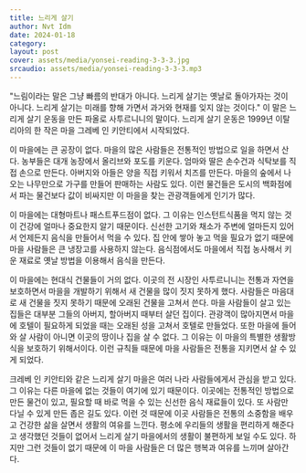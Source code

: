 ```yaml
---
title: 느리게 살기
author: Nvt Idm
date: 2024-01-18
category:
layout: post
cover: assets/media/yonsei-reading-3-3-3.jpg
srcaudio: assets/media/yonsei-reading-3-3-3.mp3
---
```

"느림이라는 말은 그냥 빠름의 반대가 아니다. 느리게 살기는 옛날로 돌아가자는 것이 아니다. 느리게 살기는 미래를 향해 가면서 과거와 현재를 잊지 않는 것이다." 이 말은 느리게 살기 운동을 만든 파올로 사투르니니의 말이다. 느리게 살기 운동은 1999년 이탈리아의 한 작은 마을 그레베 인 키안티에서 시작되었다.

이 마을에는 큰 공장이 없다. 마을의 많은 사람들은 전통적인 방법으로 일을 하면서 산다. 농부들은 대개 농장에서 올리브와 포도를 키운다. 엄마와 딸은 손수건과 식탁보를 직접 손으로 만든다. 아버지와 아들은 양을 직접 키워서 치즈를 만든다. 마을의 숲에서 나오는 나무만으로 가구를 만들어 판매하는 사람도 있다. 이런 물건들은 도시의 백화점에서 파는 물건보다 값이 비싸지만 이 마을을 찾는 관광객들에게 인기가 많다.

이 마을에는 대형마트나 패스트푸드점이 없다. 그 이유는 인스턴트식품을 먹지 않는 것이 건강에 얼마나 중요한지 알기 때문이다. 신선한 고기와 채소가 주변에 얼마든지 있어서 언제든지 음식을 만들어서 먹을 수 있다. 집 안에 쌓아 놓고 먹을 필요가 없기 때문에 마을 사람들은 큰 냉장고를 사용하지 않는다. 음식점에서도 마을에서 직접 농사해서 키운 재료로 옛날 방법을 이용해서 음식을 만든다.

이 마을에는 현대식 건물들이 거의 없다. 이곳의 전 시장인 사투르니니는 전통과 자연을 보호하면서 마을을 개발하기 위해서 새 건물을 많이 짓지 못하게 했다. 사람들은 마음대로 새 건물을 짓지 못하기 때문에 오래된 건물을 고쳐서 쓴다. 마을 사람들이 살고 있는 집들은 대부분 그들의 아버지, 할아버지 때부터 살던 집이다. 관광객이 많아지면서 마을에 호텔이 필요하게 되었을 때는 오래된 성을 고쳐서 호텔로 만들었다. 또한 마을에 들어와 살 사람이 아니면 이곳의 땅이나 집을 살 수 없다. 그 이유는 이 마을의 특별한 생활방식을 보호하기 위해서이다. 이런 규칙들 때문에 마을 사람들은 전통을 지키면서 살 수 있게 되었다.

크레베 인 키안티와 같은 느리게 살기 마을은 여러 나라 사람들에게서 관심을 받고 있다. 그 이유는 다른 마을에 없는 것들이 여기에 있기 때문이다. 이곳에는 전통적인 방법으로 만든 물건이 있고, 필요할 때 바로 먹을 수 있는 신선한 음식 재료들이 있다. 또 사람만 다닐 수 있게 만든 좁은 길도 있다. 이런 것 때문에 이곳 사람들은 전통의 소중함을 배우고 건강한 삶을 살면서 생활의 여유를 느낀다. 평소에 우리들의 생활을 편리하게 해준다고 생각했던 것들이 없어서 느리게 살기 마을에서의 생활이 불편하게 보일 수도 있다. 하지만 그런 것들이 없기 때문에 이 마을 사람들은 더 많은 행복과 여유를 느끼며 살아간다.
